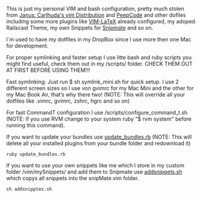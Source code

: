 This is just my personal VIM and bash configuration, pretty much stolen from [Janus: Carlhuda's vim Distribution](https://github.com/carlhuda/janus) and [PeepCode](http://peepcode.com/products/smash-into-vim-ii) and other dofiles including some more plugins like [VIM-LaTeX](http://vim-latex.sourceforge.net/) already configured, my adoped Railscast Theme, my own Snippets for [Snipmate](http://www.vim.org/scripts/script.php?script_id=2540) and so on.

I´m used to have my dotfiles in my DropBox since I use more then one Mac for development.

For proper symlinking and faster setup I use litte bash and ruby scripts you might find useful, check them out in my /scripts/ folder.
CHECK THEM OUT AT FIRST BEFORE USING THEM!!!

Fast symlinking:
Just run 
    $ sh symlink_mini.sh 
for quick setup. I use 2 different screen sizes so I use von gvimrc for my Mac Mini and the other for my Mac Book Air, that’s why there two!
(NOTE: This will override all your dotfiles like .vimrc, gvimrc, zshrc, hgrc and so on)

For fast CommandT configuration I use /scripts/configure_command_t.sh	
 (NOTE: If you use RVM change to your system ruby "$ rvm system" before running this command).

If you want to update your bundles use [update_bundles.rb](https://github.com/znake/dotfiles/blob/master/vim/update_bundles.rb) (NOTE: This will delete all your installed plugins from your bundle folder and redownload it)

    ruby update_bundles.rb

If you want to use your own snippets like me which I store in my custom folder /vim/mySnippets/ and add them to Snipmate use [addsnippets.sh](https://github.com/znake/dotfiles/blob/master/vim/mySnippets/addsnippets.sh) which copys all snippets into the snipMate.vim folder.

    sh addsnipptes.sh

